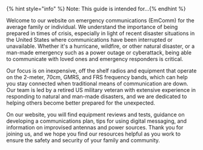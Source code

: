 {% hint style="info" %} Note: This guide is intended for...{% endhint %} 

Welcome to our website on emergency communications (EmComm) for the average family or individual. We understand the importance of being prepared in times of crisis, especially in light of recent disaster situations in the United States where communications have been interrupted or unavailable. Whether it's a hurricane, wildfire, or other natural disaster, or a man-made emergency such as a power outage or cyberattack, being able to communicate with loved ones and emergency responders is critical. 

Our focus is on inexpensive, off the shelf radios and equipment that operate on the 2-meter, 70cm, GMRS, and FRS frequency bands, which can help you stay connected when traditional means of communication are down. Our team is led by a retired US military veteran with extensive experience in responding to natural and man-made disasters, and we are dedicated to helping others become better prepared for the unexpected.

On our website, you will find equipment reviews and tests, guidance on developing a communications plan, tips for using digital messaging, and information on improvised antennas and power sources. Thank you for joining us, and we hope you find our resources helpful as you work to ensure the safety and security of your family and community.

